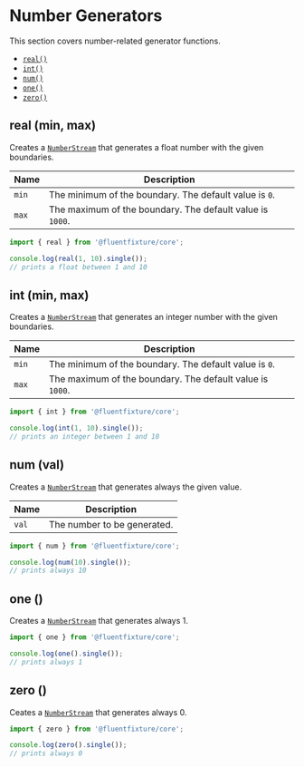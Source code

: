 # Number Generators

This section covers number-related generator functions.

* [`real()`](number-generators.md#real-min-max)
* [`int()`](number-generators.md#int-min-max)
* [`num()`](number-generators.md#num-val)
* [`one()`](number-generators.md#one)
* [`zero()`](number-generators.md#zero)

## real (min, max)

Creates a [`NumberStream`](../streams/number-stream.md) that generates a float number with the given boundaries.

| Name  | Description                                               |
| ----- | --------------------------------------------------------- |
| `min` | The minimum of the boundary. The default value is `0`.    |
| `max` | The maximum of the boundary. The default value is `1000`. |

```typescript
import { real } from '@fluentfixture/core';

console.log(real(1, 10).single()); 
// prints a float between 1 and 10
```

## int (min, max)

Creates a [`NumberStream`](../streams/number-stream.md) that generates an integer number with the given boundaries.

| Name  | Description                                               |
| ----- | --------------------------------------------------------- |
| `min` | The minimum of the boundary. The default value is `0`.    |
| `max` | The maximum of the boundary. The default value is `1000`. |

```typescript
import { int } from '@fluentfixture/core';

console.log(int(1, 10).single()); 
// prints an integer between 1 and 10
```

## num (val)

Creates a [`NumberStream`](../streams/number-stream.md) that generates always the given value.

| Name  | Description                 |
| ----- | --------------------------- |
| `val` | The number to be generated. |

```typescript
import { num } from '@fluentfixture/core';

console.log(num(10).single()); 
// prints always 10
```

## one ()

Creates a [`NumberStream`](../streams/number-stream.md) that generates always 1.

```typescript
import { one } from '@fluentfixture/core';

console.log(one().single()); 
// prints always 1
```

## zero ()

Ceates a [`NumberStream`](../streams/number-stream.md) that generates always 0.

```typescript
import { zero } from '@fluentfixture/core';

console.log(zero().single()); 
// prints always 0
```
